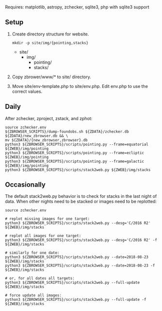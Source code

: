 Requires: matplotlib, astropy, zchecker, sqlite3, php with sqlite3 support

Setup
-----

1. Create directory structure for website.

   `mkdir -p site/img/{pointing,stacks}`

   * site/
     * img/
       * pointing/
       * stacks/

2. Copy zbrower/www/* to site/ directory.
3. Move site/env-template.php to site/env.php.  Edit env.php to use the correct values.

Daily
-----

After zchecker, zproject, zstack, and zphot:
```
source zchecker.env
${ZBROWSER_SCRIPTS}/dump-foundobs.sh ${ZDATA}/zchecker.db ${ZDATA}/new_zbrowser.db && \
mv ${ZDATA}/{new_zbrowser,zbrowser}.db
python3 ${ZBROWSER_SCRIPTS}/scripts/pointing.py --frame=equatorial ${ZWEB}/img/pointing
python3 ${ZBROWSER_SCRIPTS}/scripts/pointing.py --frame=ecliptic ${ZWEB}/img/pointing
python3 ${ZBROWSER_SCRIPTS}/scripts/pointing.py --frame=galactic ${ZWEB}/img/pointing
python3 ${ZBROWSER_SCRIPTS}/scripts/stack2web.py ${ZWEB}/img/stacks
```

Occasionally
------------

The default stack2web.py behavior is to check for stacks in the last
night of data.  When other nights need to be stacked or images need to
be replotted:

```
source zchecker.env

# replot missing images for one target:
python3 ${ZBROWSER_SCRIPTS}/scripts/stack2web.py --desg='C/2016 R2' ${ZWEB}/img/stacks

# replot all images for one target:
python3 ${ZBROWSER_SCRIPTS}/scripts/stack2web.py --desg='C/2016 R2' -f ${ZWEB}/img/stacks

# similarly for one date:
python3 ${ZBROWSER_SCRIPTS}/scripts/stack2web.py --date=2018-08-23 ${ZWEB}/img/stacks
python3 ${ZBROWSER_SCRIPTS}/scripts/stack2web.py --date=2018-08-23 -f ${ZWEB}/img/stacks

# or, for all dates all targets:
python3 ${ZBROWSER_SCRIPTS}/scripts/stack2web.py --full-update ${ZWEB}/img/stacks

# force update all images:
python3 ${ZBROWSER_SCRIPTS}/scripts/stack2web.py --full-update -f ${ZWEB}/img/stacks
```
